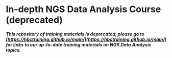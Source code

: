 # In-depth NGS Data Analysis Course (deprecated)

***This repository of training materials is deprecated, please go to [https://hbctraining.github.io/main/](https://hbctraining.github.io/main/) for links to our up-to-date training materials on NGS Data Analysis topics.***


